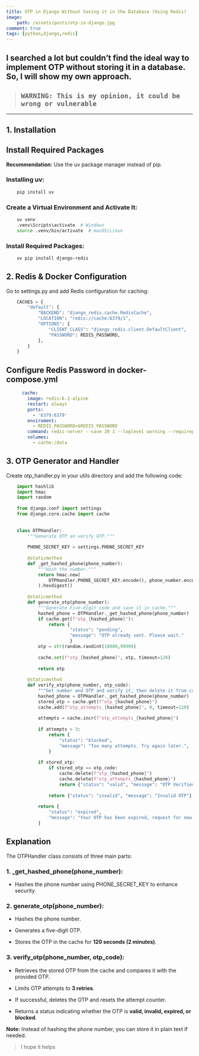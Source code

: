 ```yaml
---
title: OTP in Django Without Saving it in the Database (Using Redis)
image: 
    path: /assets/posts/otp-in-django.jpg
comment: true
tags: [python,django,redis]
---
```



I searched a lot but couldn’t find the ideal way to implement OTP without storing it in a database. So, I will show my own approach.
---
> ## `WARNING: This is my opinion, it could be wrong or vulnerable`
---

## 1. Installation

## Install Required Packages

**Recommendation:** Use the uv package manager instead of pip.

### Installing uv:
```bash
    pip install uv 
```
### Create a Virtual Environment and Activate It:
```bash
    uv venv
    .venv\Scripts\activate  # Windows
    source .venv/bin/activate  # macOS/Linux
```
### Install Required Packages:
```bash
    uv pip install django-redis
```
## 2. Redis & Docker Configuration

Go to settings.py and add Redis configuration for caching:
```python
    CACHES = {
        "default": {
            "BACKEND": "django_redis.cache.RedisCache",
            "LOCATION": "redis://cache:6379/1",
            "OPTIONS": {
                "CLIENT_CLASS": "django_redis.client.DefaultClient",
                "PASSWORD": REDIS_PASSWORD,
            },
        }
    }
```
## Configure Redis Password in docker-compose.yml
```yml
      cache:
        image: redis:6.2-alpine
        restart: always
        ports:
          - '6379:6379'
        enviroment:
          - REDIS_PASSWORD=$REDIS_PASSWORD
        command: redis-server --save 20 1 --loglevel warning --requirepass ${REDIS_PASSWORD}
        volumes: 
          - cache:/data
```
## 3. OTP Generator and Handler

Create otp_handler.py in your utils directory and add the following code:
```python
    import hashlib
    import hmac
    import random 
    
    from django.conf import settings
    from django.core.cache import cache
    
    
    class OTPHandler:
        """Generate OTP an verify OTP."""
    
        PHONE_SECRET_KEY = settings.PHONE_SECRET_KEY
    
        @staticmethod
        def _get_hashed_phone(phone_number):
            """Hash the number."""
            return hmac.new(
                OTPHandler.PHONE_SECRET_KEY.encode(), phone_number.encode(), hashlib.sha256
            ).hexdigest()
    
        @staticmethod
        def generate_otp(phone_number):
            """Generate Five-digit code and save it in cache."""
            hashed_phone = OTPHandler._get_hashed_phone(phone_number)
            if cache.get(f"otp_{hashed_phone}"):
                return {
                        "status": "pending", 
                        "message": "OTP already sent. Please wait."
                        }
            otp = str(random.randint(10000,99999)
    
            cache.set(f"otp_{hashed_phone}", otp, timeout=120)
    
            return otp
    
        @staticmethod
        def verify_otp(phone_number, otp_code):
            """Get number and OTP and verify it, then delete it from cache."""
            hashed_phone = OTPHandler._get_hashed_phone(phone_number)
            stored_otp = cache.get(f"otp_{hashed_phone}")
            cache.add(f"otp_attempts_{hashed_phone}", 0, timeout=120)
    
            attempts = cache.incr(f"otp_attempts_{hashed_phone}")
    
            if attempts > 3:
                return {
                    "status": "blocked",
                    "message": "Too many attempts. Try again later.",
                }
    
            if stored_otp:
                if stored_otp == otp_code:
                    cache.delete(f"otp_{hashed_phone}")
                    cache.delete(f"otp_attempts_{hashed_phone}")
                    return {"status": "valid", "message": "OTP Verified"}
    
                return {"status": "invalid", "message": "Invalid OTP"}
    
            return {
                "status": "expired",
                "message": "Your OTP has been expired, request for new OTP",
            }
```
## Explanation

The OTPHandler class consists of three main parts:

### **1. _get_hashed_phone(phone_number)**:

* Hashes the phone number using PHONE_SECRET_KEY to enhance security.

### **2. generate_otp(phone_number):**

* Hashes the phone number.

* Generates a five-digit OTP.

* Stores the OTP in the cache for **120 seconds (2 minutes)**.

### **3. verify_otp(phone_number, otp_code)**:

* Retrieves the stored OTP from the cache and compares it with the provided OTP.

* Limits OTP attempts to **3 retries**.

* If successful, deletes the OTP and resets the attempt counter.

* Returns a status indicating whether the OTP is **valid, invalid, expired, or blocked**.

**Note:** Instead of hashing the phone number, you can store it in plain text if needed.
>  I hope it helps
